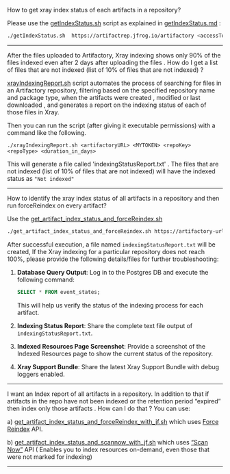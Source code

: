 How to get xray index status of each  artifacts  in a repository?

Please use the [getIndexStatus.sh](getIndexStatus.sh) script as explained in [getIndexStatus.md](getIndexStatus.md) :
```bash
./getIndexStatus.sh  https://artifactrep.jfrog.io/artifactory <accessToken> <repoKey>
```

---
After the files uploaded to Artifactory, Xray indexing shows only 90% of the files indexed even after 2 days 
after uploading the files .
How do I get a list of files that are not indexed (list of 10% of files that are not indexed) ?

[xrayIndexingReport.sh](xrayIndexingReport.sh) script automates the process of searching for files in an Artifactory repository,
filtering based on the specified repository name and package type, when the artifacts were created , modified or
last downloaded , and generates a report on the indexing status of each of those files in Xray.



Then you can run the script (after giving it executable permissions) with a command like the following.
```
./xrayIndexingReport.sh <artifactoryURL> <MYTOKEN> <repoKey> <repoType> <duration_in_days>
```
This will generate a file called 'indexingStatusReport.txt' . The files that are not indexed (list of 10% of files that 
are not indexed) will have the indexed status as `"Not indexed"`

---
How to identify  the xray index status of all artifacts in a repository and
then run forceReindex on every artifact?

Use the [get_artifact_index_status_and_forceReindex.sh](get_artifact_index_status_and_forceReindex.sh)



```bash
./get_artifact_index_status_and_forceReindex.sh https://artifactory-url username password repository-name

```
After successful execution, a file named `indexingStatusReport.txt` will be created,
If the Xray indexing for a particular repository does not reach 100%, please provide the following details/files for further troubleshooting:

1. **Database Query Output**: Log in to the Postgres DB and execute the following command:
   ```sql
   SELECT * FROM event_states;
   ```
   This will help us verify the status of the indexing process for each artifact.

2. **Indexing Status Report**: Share the complete text file output of `indexingStatusReport.txt`.

3. **Indexed Resources Page Screenshot**: Provide a screenshot of the Indexed Resources page to show the current status of the repository.

4. **Xray Support Bundle**: Share the latest Xray Support Bundle with debug loggers enabled.

---

I want an Index report of all artifacts in a repository. In addition to that if artifacts in the repo  have not been 
indexed or  the retention period “expired” then index only those  artifacts . How can I do that ?
You can use:

a) [get_artifact_index_status_and_forceReindex_with_jf.sh](get_artifact_index_status_and_forceReindex_with_jf.sh) which uses [Force Reindex](https://jfrog.com/help/r/xray-rest-apis/force-reindex)   API.

b) [get_artifact_index_status_and_scannow_with_jf.sh](get_artifact_index_status_and_scannow_with_jf.sh) which uses   [“Scan Now”](https://jfrog.com/help/r/jfrog-rest-apis/scan-now) API ( Enables you to index resources on-demand, even those that were not marked for indexing)

---